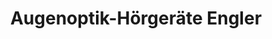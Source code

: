---
title: "Augenoptik-Hörgeräte Engler"
url: /glauchau/augenoptik-hoergeraete-engler/
shop: Optiker
---